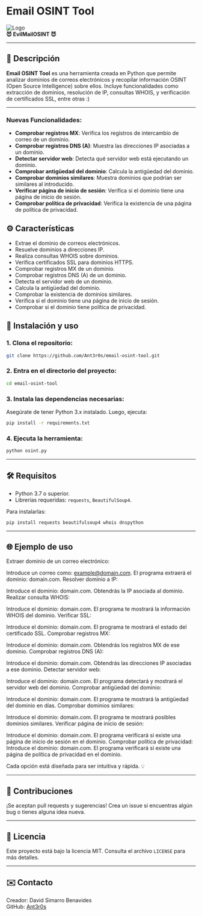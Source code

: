 # Email OSINT Tool

![Logo](https://via.placeholder.com/728x90.png?text=EvilMailOSINT)  
**😈 EvilMailOSINT 😈**

---

## 📜 Descripción
**Email OSINT Tool** es una herramienta creada en Python que permite analizar dominios de correos electrónicos y recopilar información OSINT (Open Source Intelligence) sobre ellos. Incluye funcionalidades como extracción de dominios, resolución de IP, consultas WHOIS, y verificación de certificados SSL, entre otras :)


---
### Nuevas Funcionalidades:
- **Comprobar registros MX**: Verifica los registros de intercambio de correo de un dominio.
- **Comprobar registros DNS (A)**: Muestra las direcciones IP asociadas a un dominio.
- **Detectar servidor web**: Detecta qué servidor web está ejecutando un dominio.
- **Comprobar antigüedad del dominio**: Calcula la antigüedad del dominio.
- **Comprobar dominios similares**: Muestra dominios que podrían ser similares al introducido.
- **Verificar página de inicio de sesión**: Verifica si el dominio tiene una página de inicio de sesión.
- **Comprobar política de privacidad**: Verifica la existencia de una página de política de privacidad.

## ⚙️ Características

- Extrae el dominio de correos electrónicos.
- Resuelve dominios a direcciones IP.
- Realiza consultas WHOIS sobre dominios.
- Verifica certificados SSL para dominios HTTPS.
- Comprobar registros MX de un dominio.
- Comprobar registros DNS (A) de un dominio.
- Detecta el servidor web de un dominio.
- Calcula la antigüedad del dominio.
- Comprobar la existencia de dominios similares.
- Verifica si el dominio tiene una página de inicio de sesión.
- Comprobar si el dominio tiene política de privacidad.

## 🚀 Instalación y uso

### 1. Clona el repositorio:
```bash
git clone https://github.com/Ant3r0s/email-osint-tool.git
```

### 2. Entra en el directorio del proyecto:
```bash
cd email-osint-tool
```

### 3. Instala las dependencias necesarias:
Asegúrate de tener Python 3.x instalado. Luego, ejecuta:
```bash
pip install -r requirements.txt
```

### 4. Ejecuta la herramienta:
```bash
python osint.py
```

---

## 🛠️ Requisitos
- Python 3.7 o superior.
- Librerías requeridas: `requests`, `BeautifulSoup4`.

Para instalarlas:
```bash
pip install requests beautifulsoup4 whois dnspython
```

---

## 🌐 Ejemplo de uso
Extraer dominio de un correo electrónico:

Introduce un correo como: example@domain.com.
El programa extraerá el dominio: domain.com.
Resolver dominio a IP:

Introduce el dominio: domain.com.
Obtendrás la IP asociada al dominio.
Realizar consulta WHOIS:

Introduce el dominio: domain.com.
El programa te mostrará la información WHOIS del dominio.
Verificar SSL:

Introduce el dominio: domain.com.
El programa te mostrará el estado del certificado SSL.
Comprobar registros MX:

Introduce el dominio: domain.com.
Obtendrás los registros MX de ese dominio.
Comprobar registros DNS (A):

Introduce el dominio: domain.com.
Obtendrás las direcciones IP asociadas a ese dominio.
Detectar servidor web:

Introduce el dominio: domain.com.
El programa detectará y mostrará el servidor web del dominio.
Comprobar antigüedad del dominio:

Introduce el dominio: domain.com.
El programa te mostrará la antigüedad del dominio en días.
Comprobar dominios similares:

Introduce el dominio: domain.com.
El programa te mostrará posibles dominios similares.
Verificar página de inicio de sesión:

Introduce el dominio: domain.com.
El programa verificará si existe una página de inicio de sesión en el dominio.
Comprobar política de privacidad:
Introduce el dominio: domain.com.
El programa verificará si existe una página de política de privacidad en el dominio.

Cada opción está diseñada para ser intuitiva y rápida. 💡

---

## 🖤 Contribuciones
¡Se aceptan pull requests y sugerencias! Crea un issue si encuentras algún bug o tienes alguna idea nueva.

---

## 📝 Licencia
Este proyecto está bajo la licencia MIT. Consulta el archivo `LICENSE` para más detalles.

---

## ✉️ Contacto
Creador: David Simarro Benavides  
GitHub: [Ant3r0s](https://github.com/Ant3r0s)
